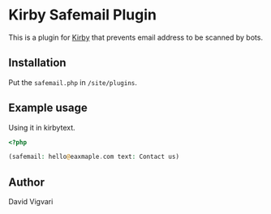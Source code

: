 # Kirby Safemail Plugin

This is a plugin for [Kirby](http://getkirby.com/) that prevents email address to be scanned by bots.

## Installation

Put the `safemail.php` in `/site/plugins`.

## Example usage

Using it in kirbytext.

```php
<?php

(safemail: hello@eaxmaple.com text: Contact us)
```



## Author

David Vigvari
